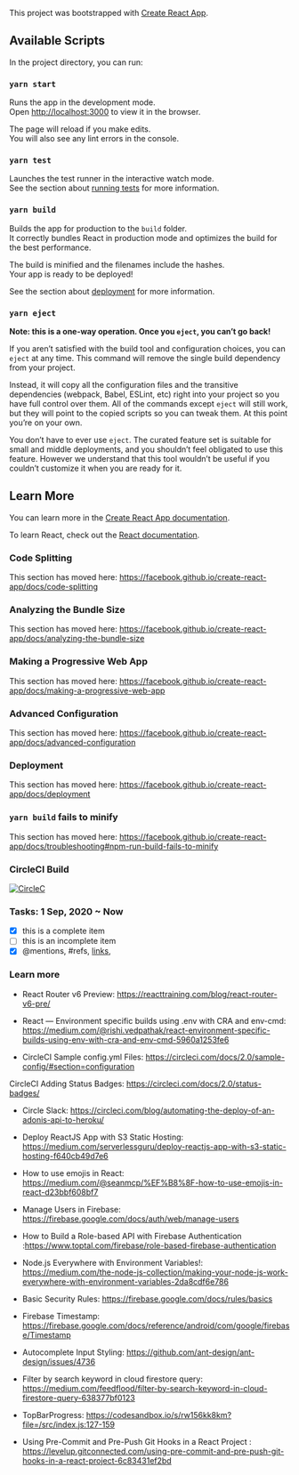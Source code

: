 This project was bootstrapped with [Create React App](https://github.com/facebook/create-react-app).

## Available Scripts

In the project directory, you can run:

### `yarn start`

Runs the app in the development mode.<br />
Open [http://localhost:3000](http://localhost:3000) to view it in the browser.

The page will reload if you make edits.<br />
You will also see any lint errors in the console.

### `yarn test`

Launches the test runner in the interactive watch mode.<br />
See the section about [running tests](https://facebook.github.io/create-react-app/docs/running-tests) for more information.

### `yarn build`

Builds the app for production to the `build` folder.<br />
It correctly bundles React in production mode and optimizes the build for the best performance.

The build is minified and the filenames include the hashes.<br />
Your app is ready to be deployed!

See the section about [deployment](https://facebook.github.io/create-react-app/docs/deployment) for more information.

### `yarn eject`

**Note: this is a one-way operation. Once you `eject`, you can’t go back!**

If you aren’t satisfied with the build tool and configuration choices, you can `eject` at any time. This command will remove the single build dependency from your project.

Instead, it will copy all the configuration files and the transitive dependencies (webpack, Babel, ESLint, etc) right into your project so you have full control over them. All of the commands except `eject` will still work, but they will point to the copied scripts so you can tweak them. At this point you’re on your own.

You don’t have to ever use `eject`. The curated feature set is suitable for small and middle deployments, and you shouldn’t feel obligated to use this feature. However we understand that this tool wouldn’t be useful if you couldn’t customize it when you are ready for it.

## Learn More

You can learn more in the [Create React App documentation](https://facebook.github.io/create-react-app/docs/getting-started).

To learn React, check out the [React documentation](https://reactjs.org/).

### Code Splitting

This section has moved here: https://facebook.github.io/create-react-app/docs/code-splitting

### Analyzing the Bundle Size

This section has moved here: https://facebook.github.io/create-react-app/docs/analyzing-the-bundle-size

### Making a Progressive Web App

This section has moved here: https://facebook.github.io/create-react-app/docs/making-a-progressive-web-app

### Advanced Configuration

This section has moved here: https://facebook.github.io/create-react-app/docs/advanced-configuration

### Deployment

This section has moved here: https://facebook.github.io/create-react-app/docs/deployment

### `yarn build` fails to minify

This section has moved here: https://facebook.github.io/create-react-app/docs/troubleshooting#npm-run-build-fails-to-minify

### CircleCI Build

[![CircleC](https://circleci.com/gh/chnirt/react-sendbird-messenger.svg?style=svg)](https://circleci.com/gh/chnirt/react-sendbird-messenger)

### Tasks: 1 Sep, 2020 ~ Now

- [x] this is a complete item
- [ ] this is an incomplete item
- [x] @mentions, #refs, [links](),

### Learn more

- React Router v6 Preview: https://reacttraining.com/blog/react-router-v6-pre/

- React — Environment specific builds using .env with CRA and env-cmd: https://medium.com/@rishi.vedpathak/react-environment-specific-builds-using-env-with-cra-and-env-cmd-5960a1253fe6

- CircleCI Sample config.yml Files: https://circleci.com/docs/2.0/sample-config/#section=configuration

CircleCI Adding Status Badges: https://circleci.com/docs/2.0/status-badges/

- Circle Slack: https://circleci.com/blog/automating-the-deploy-of-an-adonis-api-to-heroku/

- Deploy ReactJS App with S3 Static Hosting: https://medium.com/serverlessguru/deploy-reactjs-app-with-s3-static-hosting-f640cb49d7e6

- How to use emojis in React: https://medium.com/@seanmcp/%EF%B8%8F-how-to-use-emojis-in-react-d23bbf608bf7

- Manage Users in Firebase: https://firebase.google.com/docs/auth/web/manage-users

- How to Build a Role-based API with Firebase Authentication :https://www.toptal.com/firebase/role-based-firebase-authentication

- Node.js Everywhere with Environment Variables!: https://medium.com/the-node-js-collection/making-your-node-js-work-everywhere-with-environment-variables-2da8cdf6e786

- Basic Security Rules: https://firebase.google.com/docs/rules/basics

- Firebase Timestamp: https://firebase.google.com/docs/reference/android/com/google/firebase/Timestamp

- Autocomplete Input Styling:
  https://github.com/ant-design/ant-design/issues/4736

- Filter by search keyword in cloud firestore query: https://medium.com/feedflood/filter-by-search-keyword-in-cloud-firestore-query-638377bf0123

- TopBarProgress: https://codesandbox.io/s/rw156kk8km?file=/src/index.js:127-159

- Using Pre-Commit and Pre-Push Git Hooks in a React Project : https://levelup.gitconnected.com/using-pre-commit-and-pre-push-git-hooks-in-a-react-project-6c83431ef2bd
